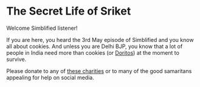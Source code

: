 # The Secret Life of Sriket

Welcome Simblified listener!

If you are here, you heard the 3rd May episode of Simblified and you know all about cookies. And unless you are Delhi BJP, you know that a lot of people in India need more than cookies (or [Doritos](https://twitter.com/adeshguptabjp/status/1396073619709521924)) at the moment to survive. 

Please donate to any of [these charities](https://donate.indiacovidresources.in/#organisations) or to many of the good samaritans appealing for help on social media.

